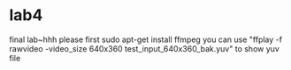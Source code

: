 # lab4
final lab~hhh
please first sudo apt-get install ffmpeg
you can use "ffplay -f rawvideo -video_size 640x360 test_input_640x360_bak.yuv" to show yuv file
